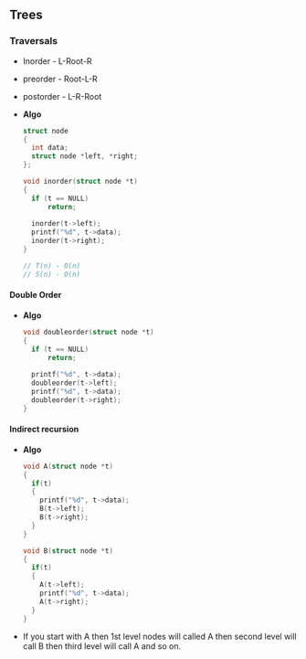 ## Trees

### Traversals
- Inorder  - L-Root-R
- preorder - Root-L-R
- postorder - L-R-Root

- **Algo**  
  ```c
  struct node
  {
    int data;
    struct node *left, *right;
  };

  void inorder(struct node *t)
  {
    if (t == NULL)
        return;
    
    inorder(t->left);
    printf("%d", t->data);
    inorder(t->right);
  }
  
  // T(n) - O(n)
  // S(n) - O(n)
  ```

#### Double Order
- **Algo**  
  ```c
  void doubleorder(struct node *t)
  {
    if (t == NULL)
        return;
    
    printf("%d", t->data);
    doubleorder(t->left);
    printf("%d", t->data);
    doubleorder(t->right);
  } 
  ```

#### Indirect recursion
- **Algo**  
  ```c
  void A(struct node *t)
  {
    if(t)
    {
      printf("%d", t->data);
      B(t->left);
      B(t->right);
    }
  }
  
  void B(struct node *t)
  {
    if(t)
    {
      A(t->left);
      printf("%d", t->data);
      A(t->right);
    }
  }
  ```

- If you start with A then 1st level nodes will called A then second level
  will call B then third level will call A and so on.
